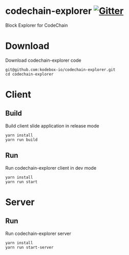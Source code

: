 # codechain-explorer [![Gitter](https://badges.gitter.im/CodeChain-io/codechain-explorer.svg)](https://gitter.im/CodeChain-io/codechain-explorer?utm_source=badge&utm_medium=badge&utm_campaign=pr-badge)

Block Explorer for CodeChain
# Download
Download codechain-explorer code
```
git@github.com:kodebox-io/codechain-explorer.git
cd codechain-explorer
```
# Client
## Build
Build client slide application in release mode
```
yarn install
yarn run build
```
## Run
Run codechain-explorer client in dev mode
```
yarn install
yarn run start
```
# Server
## Run
Run codechain-explorer server
```
yarn install
yarn run start-server
```
